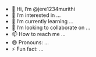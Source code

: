 - 👋 Hi, I’m @jere1234murithi
- 👀 I’m interested in ...
- 🌱 I’m currently learning ...
- 💞️ I’m looking to collaborate on ...
- 📫 How to reach me ...
- 😄 Pronouns: ...
- ⚡ Fun fact: ...

<!---
jere1234murithi/jere1234murithi is a ✨ special ✨ repository because its `README.md` (this file) appears on your GitHub profile.
You can click the Preview link to take a look at your changes.
--->
